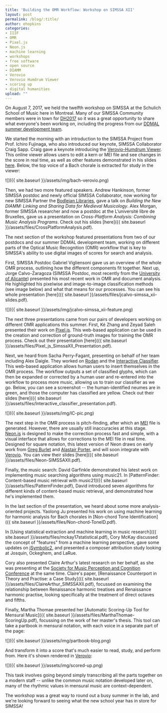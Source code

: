 ```yaml
---
title: 'Building the OMR Workflow: Workshop on SIMSSA XII'
layout: post
permalink: /blog/:title/
author: ehopkins
categories:
- IIIF
- OMR
- Pixel.js
- Neon.js
- machine learning
- workshops
- free software
- open source
- DIAMM
- Verovio
- Verovio Humdrum Viewer
- scoring up
- digital humanities
upload: ""
---
```


On August 7, 2017, we held the twelfth workshop on SIMSSA at the Schulich School of Music here in Montreal. Many of our SIMSSA Community members were in town for [DH2017](https://dh2017.adho.org/) so it was a great opportunity to share what everyone's been working on, including the progress from our [DDMAL summer development team](https://simssa.ca/blog/introducing-the-ddmal-summer-workers).

We started the morning with an introduction to the SIMSSA Project from Prof. Ichiro Fujinaga, who also introduced our keynote, SIMSSA Collaborator Craig Sapp. Craig gave a keynote introducing the [Verovio-Humdrum Viewer](http://verovio.humdrum.org/). This online viewer allows users to edit a kern or MEI file and see changes in the score in real time, as well as other features demonstrated in his slides [here](https://docs.google.com/presentation/d/1QR-XkMbJrqgmG5Hxyysf1SxObW7SR_WC0LO3Mh-L7Qs/edit#slide=id.p6). Below, the top voice of a Bach chorale is extracted for study in the viewer:

![]({{ site.baseurl }}/assets/img/bach-verovio.png)

Then, we had two more featured speakers. Andrew Hankinson, former SIMSSA postdoc and newly official SIMSSA Collaborator, now working for new SIMSSA Partner the [Bodleian Libraries](http://www.bodleian.ox.ac.uk/), gave a talk on _Building the New DIAMM: Linking and Sharing Data for Medieval Musicology_. Alex Morgan, former SIMSSA researcher and now a postdoc at the L’université libre de Bruxelles, gave us a presentation on _Cross-Platform Analysis: Combining Music Analysis Programs_. Check out his slides [here]({{ site.baseurl }}/assets/files/CrossPlatformAnalysis.pdf).

The next section of the workshop featured presentations from two of our postdocs and our summer DDMAL development team,
working on different parts of the Optical Music Recognition (OMR) workflow that is key to SIMSSA's ability to use digital images of scores for search and analysis.

First, SIMSSA Postdoc Gabriel Vigliensoni gave us an overview of the whole OMR process, outlining how the different components fit together. Next up, Jorge Calvo-Zaragoza (SIMSSA Postdoc, most recently from the [University of Alicante](https://www.ua.es/en/)) presented his most recent work in OMR and document analysis. He highlighted his pixelwise and image-to-image classification methods (see image below) and what that means for our processes. You can see his whole presentation [here]({{ site.baseurl }}/assets/files/jcalvo-simssa_xii-slides.pdf).

![]({{ site.baseurl }}/assets/img/jcalvo-simssa_xii-feature.png)

The next three presentations came from our pairs of developers working on different OMR applications this summer. First, Ké Zhang and Zeyad Saleh presented their work on [Pixel.js](https://github.com/DDMAL/Pixel.js). This web-based application can be used in the creation and correction of ground-truth images for training the OMR process. Check out their presentation [here]({{ site.baseurl }}/assets/files/Pixel_js_SimssaXII_Presentation.pdf).

Next, we heard from Sacha Perry-Fagant, presenting on behalf of her team including Alex Daigle. They worked on [Rodan](https://github.com/DDMAL/Rodan) and the [Interactive Classifier](https://github.com/DDMAL/Interactive-Classifier). This web-based application allows human users to insert themselves in the OMR process. The workflow outputs a set of classified glyphs, which can then be expanded or corrected by a human user and re-entered into the workflow to process more music, allowing us to train our classifier as we go. Below, you can see a screenshot -- the human-identified neumes are in green, and those the computer has classified are yellow. Check out their slides [here]({{ site.baseurl }}/assets/files/Interactive_classifier_presentation.pdf).

![]({{ site.baseurl }}/assets/img/IC-pic.png)

The next step in the OMR process is pitch-finding, after which an [MEI](http://music-encoding.org/) file is generated. However, there are usually still inaccuracies at this stage. [Neon.js](http://ddmal.github.io/Neon.js/) is designed to make the correction process fast and simple, with a visual interface that allows for corrections to the MEI file in real time. Designed for square notation, this latest version of Neon draws on early work from [Greg Burlet](https://github.com/gburlet) and [Alastair Porter](https://github.com/alastair), and will soon integrate with [Verovio](http://www.verovio.org/index.xhtml). You can view their slides [here]({{ site.baseurl }}/assets/files/Neon-SIMSSAXII.pdf).

Finally, the music search: David Garfinkle demonstrated his latest work on implementing music searching algorithms using music21. In [PatternFinder: Content-based music retrieval with music21]({{ site.baseurl }}/assets/files/PatternFinder.pdf), David introduced seven algorithms for different kinds of content-based music retrieval, and demonstrated how he's implemented them.

In the last section of the presentation, we heard about some more analysis-oriented projects. Yaolong Ju presented his work on using machine learning for harmonic analysis for Bach chorales in [Non-chord Tone Identification]({{ site.baseurl }}/assets/files/Non-chord-ToneID.pdf).

In [Using statistical extraction and machine learning in music research]({{ site.baseurl }}/assets/files/mckay17statistical.pdf), Cory McKay discussed the concept of "features" from a machine learning perspective, gave some updates on [jSymbolic2](http://jmir.sourceforge.net/index_jSymbolic.html), and presented a composer attribution study looking at Josquin, Ockeghem, and LaRue.

Cory also presented Claire Arthur's latest research on her behalf, as she was presenting at the [Society for Music Perception and Cognition Conference](http://smpc.ucsd.edu/) at the same time. Claire's paper, [Renaissance Counterport in Theory and Practise: a Case Study]({{ site.baseurl }}/assets/files/ClaireArthur_SIMSSAXII.pdf), focussed on examining the relationship between Renaissance harmonic treatises and Renaissance harmonic practise, looking specifically at the treatment of direct octaves and fifths.

Finally, Martha Thomae presented her [Automatic Scoring-Up Tool for Mensural Music]({{ site.baseurl }}/assets/files/MarthaThomae-ScoringUp.pdf), focussing on the work of her master's thesis. This tool can take a partbook in mensural notation, with each voice in a separate part of the page:

![]({{ site.baseurl }}/assets/img/partbook-blog.png)

And transform it into a score that's much easier to read, study, and perform from. Here it's shown rendered in [Verovio](http://www.verovio.org/index.xhtml):

![]({{ site.baseurl }}/assets/img/scored-up.png)

This task involves going beyond simply transcribing all the parts together on a modern staff -- unlike the common music notation developed later on, many of the rhythmic values in mensural music are context-dependent.

The workshop was a great way to round out a busy summer in the lab, and we're looking forward to seeing what the new school year has in store for SIMSSA!
